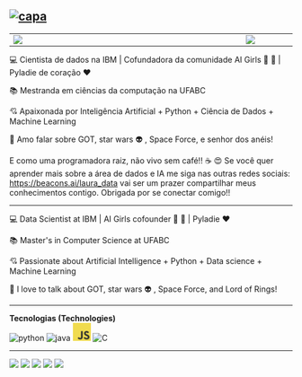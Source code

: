 [![capa](https://github.com/lauraDamacenoAlmeida/lauraDamacenoAlmeida/blob/master/github-page.png)](https://github.com/lauraDamacenoAlmeida?tab=repositories)
---

<center>
  <table>
    <tr>
        <td><img width="400px" align="left" src="https://github-readme-stats.vercel.app/api/top-langs/?username=lauraDamacenoAlmeida&hide=html&layout=compact&theme=buefy" /></td>
        <td><img width="495px" align="left" src="https://github-readme-stats.vercel.app/api?username=lauraDamacenoAlmeida&theme=buefy" /></td>
    </tr>   
  </table>
</center>  

:computer: Cientista de dados na IBM | Cofundadora da comunidade AI Girls :robot: :sparkling_heart: | Pyladie de coração  :heart:

:books: Mestranda em ciências da computação na UFABC

:cupid: Apaixonada por Inteligência Artificial + Python + Ciência de Dados + Machine Learning

:star2: Amo falar sobre GOT, star wars :alien: , Space Force, e senhor dos anéis! 

E como uma programadora raiz, não vivo sem café!! :coffee: :heart_eyes: 
Se você quer aprender mais sobre a área de dados e IA me siga nas outras redes sociais: https://beacons.ai/laura_data vai ser um prazer compartilhar meus conhecimentos contigo. Obrigada por se conectar comigo!!

---

:computer: Data Scientist at IBM | AI Girls cofounder :robot: :sparkling_heart: | Pyladie :heart:

:books: Master's in Computer Science at UFABC

:cupid: Passionate about Artificial Intelligence + Python + Data science + Machine Learning

:star2: I love to talk about GOT, star wars :alien: , Space Force, and Lord of Rings! 


---
**Tecnologias (Technologies)**
<br>
<img src="https://camo.githubusercontent.com/91de473fa3f2f749a56effc3e64f1049d108251f/68747470733a2f2f75706c6f61642e77696b696d656469612e6f72672f77696b6970656469612f636f6d6d6f6e732f7468756d622f632f63332f507974686f6e2d6c6f676f2d6e6f746578742e7376672f37363870782d507974686f6e2d6c6f676f2d6e6f746578742e7376672e706e67" height="32" alt="python"/>
<img src="https://logodownload.org/wp-content/uploads/2017/04/java-logo-2.png" height="45"  alt="java" />
<code><img height="32" src="https://raw.githubusercontent.com/github/explore/80688e429a7d4ef2fca1e82350fe8e3517d3494d/topics/javascript/javascript.png" alt="Javascript"/></code>
<img src="https://peritoemphp.com/wp-content/uploads/2019/02/letter_c_PNG22.png" height="32" alt="C" />

---
[![](https://img.shields.io/badge/blog-orange)](https://lauradamacenoalmeida.github.io/)
[![](https://img.shields.io/badge/linkedin-blue)](https://www.linkedin.com/in/laura-damaceno/)
[![](https://img.shields.io/badge/instagram-ff69b4)](https://www.instagram.com/laura_damaceno_almeida/)
![](https://img.shields.io/github/followers/lauraDamacenoAlmeida?style=social) <img src="http://views.whatilearened.today/views/github/lauraDamacenoAlmeida/views.svg"/>
